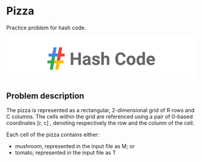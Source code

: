 # Pizza
Practice problem for hash code.

![Hashcode Logo](/hashCode/images/hash_code.png)

## Problem description

The pizza is represented as a rectangular, 2-dimensional grid of R rows and C columns. The cells within the grid are referenced using a pair of 0-based coordinates [r, c] , denoting respectively the row and the column of the cell.

Each cell of the pizza contains either:

- mushroom, represented in the input file as M; or
- tomato, represented in the input file as T